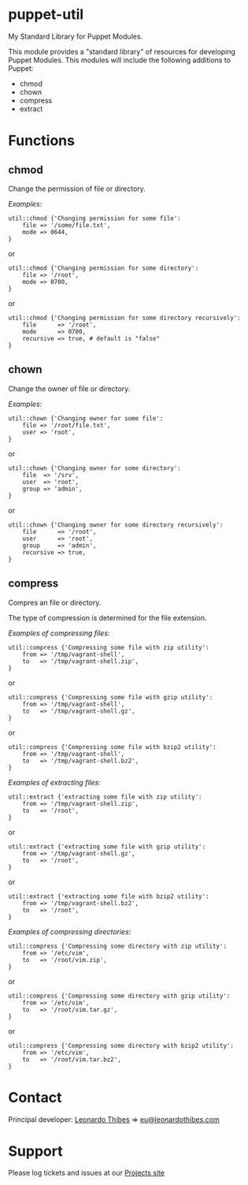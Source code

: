 puppet-util
===========

My Standard Library for Puppet Modules.

This module provides a "standard library" of resources for developing Puppet
Modules. This modules will include the following additions to Puppet:

 * chmod
 * chown
 * compress
 * extract

# Functions #

chmod
-----
Change the permission of file or directory.

*Examples:*
```puppet
util::chmod {'Changing permission for some file':
	file => '/some/file.txt',
	mode => 0644,
}
```
or
```puppet
util::chmod {'Changing permission for some directory':
	file => '/root',
	mode => 0700,
}
```
or
```puppet
util::chmod {'Changing permission for some directory recursively':
	file      => '/root',
	mode      => 0700,
	recursive => true, # default is "false"
}
```

chown
-----
Change the owner of file or directory.

*Examples:*
```puppet
util::chown {'Changing owner for some file':
	file => '/root/file.txt',
	user => 'root',
}
```
or
```puppet
util::chown {'Changing owner for some directory':
	file  => '/srv',
	user  => 'root',
	group => 'admin',
}
```
or
```puppet
util::chown {'Changing owner for some directory recursively':
	file      => '/root',
	user      => 'root',
	group     => 'admin',
	recursive => true,
}
```

compress
--------
Compres an file or directory.

The type of compression is determined for the file extension.

*Examples of compressing files:*
```puppet
util::compress {'Compressing some file with zip utility':
	from => '/tmp/vagrant-shell',
	to   => '/tmp/vagrant-shell.zip',
}
```
or
```puppet
util::compress {'Compressing some file with gzip utility':
	from => '/tmp/vagrant-shell',
	to   => '/tmp/vagrant-shell.gz',
}
```
or
```puppet
util::compress {'Compressing some file with bzip2 utility':
	from => '/tmp/vagrant-shell',
	to   => '/tmp/vagrant-shell.bz2',
}
```

*Examples of extracting files:*
```puppet
util::extract {'extracting some file with zip utility':
    from => '/tmp/vagrant-shell.zip',
    to   => '/root',
}
```
or
```puppet
util::extract {'extracting some file with gzip utility':
    from => '/tmp/vagrant-shell.gz',
    to   => '/root',
}
```
or
```puppet
util::extract {'extracting some file with bzip2 utility':
    from => '/tmp/vagrant-shell.bz2',
    to   => '/root',
}
```

*Examples of compressing directories:*
```puppet
util::compress {'Compressing some directory with zip utility':
	from => '/etc/vim',
	to   => '/root/vim.zip',
}
```
or
```puppet
util::compress {'Compressing some directory with gzip utility':
	from => '/etc/vim',
	to   => '/root/vim.tar.gz',
}
```
or
```puppet
util::compress {'Compressing some directory with bzip2 utility':
	from => '/etc/vim',
	to   => '/root/vim.tar.bz2',
}
```

# Contact #

Principal developer:
	[Leonardo Thibes](http://leonardothibes.com) => [eu@leonardothibes.com](mailto:eu@leonardothibes.com)

# Support #

Please log tickets and issues at our [Projects site](https://github.com/leonardothibes/puppet-util/issues)
